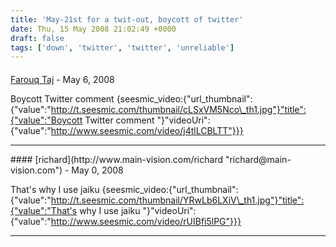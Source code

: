 ```yaml
---
title: 'May-21st for a twit-out, boycott of twitter'
date: Thu, 15 May 2008 21:02:49 +0000
draft: false
tags: ['down', 'twitter', 'twitter', 'unreliable']
---
```



#### 
[Farouq Taj](http://www.farouq.me.uk/blog/ "farouqtaj@gmail.com") - <time datetime="2008-05-17 20:29:34">May 6, 2008</time>

Boycott Twitter comment {seesmic\_video:{"url\_thumbnail":{"value":"http://t.seesmic.com/thumbnail/cLSxVM5Nco\_th1.jpg"}"title":{"value":"Boycott Twitter comment "}"videoUri":{"value":"http://www.seesmic.com/video/j4tlLCBLTT"}}}
<hr />
#### 
[richard](http://www.main-vision.com/richard "richard@main-vision.com") - <time datetime="2008-05-18 11:32:19">May 0, 2008</time>

That's why I use jaiku {seesmic\_video:{"url\_thumbnail":{"value":"http://t.seesmic.com/thumbnail/YRwLb6LXiV\_th1.jpg"}"title":{"value":"That's why I use jaiku "}"videoUri":{"value":"http://www.seesmic.com/video/rUIBfi5lPG"}}}
<hr />
